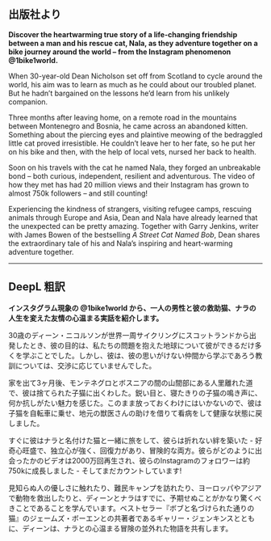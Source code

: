 ## 出版社より

**Discover the heartwarming true story of a life-changing friendship between a man and his rescue cat, Nala, as they adventure together on a bike journey around the world – from the Instagram phenomenon @1bike1world.**

When 30-year-old Dean Nicholson set off from Scotland to cycle around the world, his aim was to learn as much as he could about our troubled planet. But he hadn’t bargained on the lessons he’d learn from his unlikely companion.

Three months after leaving home, on a remote road in the mountains between Montenegro and Bosnia, he came across an abandoned kitten. Something about the piercing eyes and plaintive meowing of the bedraggled little cat proved irresistible. He couldn’t leave her to her fate, so he put her on his bike and then, with the help of local vets, nursed her back to health.

Soon on his travels with the cat he named Nala, they forged an unbreakable bond – both curious, independent, resilient and adventurous. The video of how they met has had 20 million views and their Instagram has grown to almost 750k followers – and still counting!

Experiencing the kindness of strangers, visiting refugee camps, rescuing animals through Europe and Asia, Dean and Nala have already learned that the unexpected can be pretty amazing. Together with Garry Jenkins, writer with James Bowen of the bestselling _A Street Cat Named Bob_, Dean shares the extraordinary tale of his and Nala’s inspiring and heart-warming adventure together.

---

## DeepL 粗訳

**インスタグラム現象の @1bike1world から、一人の男性と彼の救助猫、ナラの人生を変えた友情の心温まる実話を紹介します。**

30歳のディーン・ニコルソンが世界一周サイクリングにスコットランドから出発したとき、彼の目的は、私たちの問題を抱えた地球について彼ができるだけ多くを学ぶことでした。しかし、彼は、彼の思いがけない仲間から学ぶであろう教訓については、交渉に応じていませんでした。

家を出て3ヶ月後、モンテネグロとボスニアの間の山間部にある人里離れた道で、彼は捨てられた子猫に出くわした。鋭い目と、寝たきりの子猫の鳴き声に、何か抗しがたい魅力を感じた。このまま放っておくわけにはいかないので、彼は子猫を自転車に乗せ、地元の獣医さんの助けを借りて看病をして健康な状態に戻しました。

すぐに彼はナラと名付けた猫と一緒に旅をして、彼らは折れない絆を築いた \- 好奇心旺盛で、独立心が強く、回復力があり、冒険的な両方。彼らがどのように出会ったかのビデオは2000万回再生され、彼らのInstagramのフォロワーは約750kに成長しました - そしてまだカウントしています!

見知らぬ人の優しさに触れたり、難民キャンプを訪れたり、ヨーロッパやアジアで動物を救出したりと、ディーンとナラはすでに、予期せぬことがかなり驚くべきことであることを学んでいます。ベストセラー『ボブと名づけられた通りの猫』のジェームズ・ボーエンとの共著者であるギャリー・ジェンキンスとともに、ディーンは、ナラとの心温まる冒険の並外れた物語を共有します。
